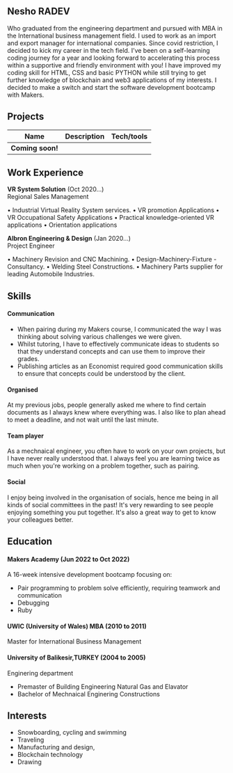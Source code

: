 ## Nesho RADEV
Who graduated from the engineering department and pursued with MBA in the International business management field. I used to work as an import and export manager for international companies. Since covid restriction, I decided to kick my career in the tech field.
I’ve been on a self-learning coding journey for a year and looking forward to accelerating this process within a supportive and friendly environment with you!
I have improved my coding skill for HTML, CSS and basic PYTHON while still trying to get further knowledge of blockchain and web3 applications of my interests. I decided to make a switch and start the software development bootcamp with Makers.

## Projects

| Name                         | Description       | Tech/tools        |
| ---------------------------- | ----------------- | ----------------- |
| **Coming soon!**             |                   |                   |

## Work Experience

**VR System Solution** (Oct 2020...)  
Regional Sales Management

•	Industrial Virtual Reality System services.
•	VR promotion Applications
•	VR Occupational Safety Applications
•	Practical knowledge-oriented VR applications
•	Orientation applications

**Albron Engineering & Design** (Jan 2020...)  
Project Engineer

• Machinery Revision and CNC Machining.
•	Design-Machinery-Fixture -Consultancy.
•	Welding Steel Constructions.
•	Machinery Parts supplier for leading Automobile Industries.

## Skills

#### Communication

- When pairing during my Makers course, I communicated the way I was thinking about solving various challenges we were given.
- Whilst tutoring, I have to effectively communicate ideas to students so that they understand concepts and can use them to improve their grades.
- Publishing articles as an Economist required good communication skills to ensure that concepts could be understood by the client.

#### Organised
At my previous jobs, people generally asked me where to find certain documents as I always knew where everything was. I also like to plan ahead to meet a deadline, and not wait until the last minute.

#### Team player
As a mechnaical engineer, you often have to work on your own projects, but I have never really understood that. I always feel you are learning twice as much when you're working on a problem together, such as pairing.

#### Social
I enjoy being involved in the organisation of socials, hence me being in all kinds of social committees in the past! It's very rewarding to see people enjoying something you put together. It's also a great way to get to know your colleagues better.

## Education

#### Makers Academy (Jun 2022 to Oct 2022)
A 16-week intensive development bootcamp focusing on:
- Pair programming to problem solve efficiently, requiring teamwork and communication
- Debugging
- Ruby

#### UWIC (University of Wales) MBA (2010 to 2011)
Master for International Business Management

#### University of Balikesir,TURKEY (2004 to 2005)
Enginering department
- Premaster of Building Engineering Natural Gas and Elavator
- Bachelor of Mechnaical Enginering Constructions

## Interests

- Snowboarding, cycling and swimming
- Traveling
- Manufacturing and design,
- Blockchain technology
- Drawing
